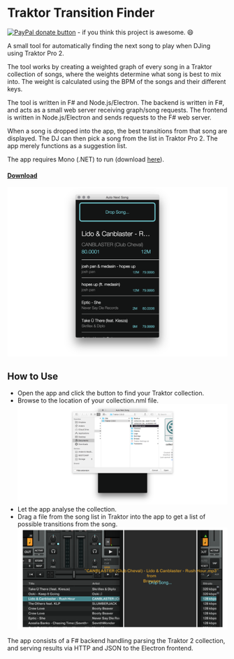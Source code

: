 # Traktor Transition Finder

<span class="badge-paypal"><a href="https://www.paypal.com/cgi-bin/webscr?cmd=_s-xclick&amp;hosted_button_id=GFDKRJ7LCQFQS" title="Donate to this project using Paypal"><img src="https://img.shields.io/badge/paypal-donate-yellow.svg" alt="PayPal donate button" /></a> - if you think this project is awesome. 😄 </span>

A small tool for automatically finding the next song to play when DJing using Traktor Pro 2.

The tool works by creating a weighted graph of every song in a Traktor collection of songs, where the weights determine what song is best to mix into. 
The weight is calculated using the BPM of the songs and their different keys. 

The tool is written in F# and Node.js/Electron. The backend is written in F#, and acts as a small web server receiving graph/song requests. 
The frontend is written in Node.js/Electron and sends requests to the F# web server.

When a song is dropped into the app, the best transitions from that song are displayed. 
The DJ can then pick a song from the list in Traktor Pro 2. The app merely functions as a suggestion list.

The app requires Mono (.NET) to run (download [here](http://www.mono-project.com/docs/getting-started/install/mac/)).

#### [Download](https://github.com/andersfischernielsen/Traktor-Transition-Finder/releases/latest)

![Screenshot](readme/screenshot.png) 

## How to Use
- Open the app and click the button to find your Traktor collection. 
- Browse to the location of your collection.nml file. ![Screenshot](readme/readme-1.png) 
- Let the app analyse the collection.
- Drag a file from the song list in Traktor into the app to get a list of possible transitions from the song. ![Screenshot](readme/readme-2.png) 

The app consists of a F# backend handling parsing the Traktor 2 collection, and serving results via HTTP and JSON to the Electron frontend. 
